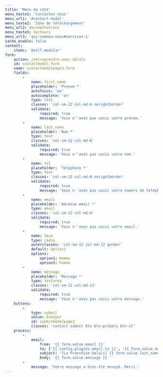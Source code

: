 ```yaml
---
title: 'Menu du côté'
menu_texte1: 'Contactez nous'
menu_url1: '#contact-modal'
menu_texte2: 'Zone de téléchargement'
menu_url2: documentations
menu_texte3: Secteurs
menu_url3: 'qui-sommes-nous#services-1'
cache_enable: false
content:
    items: '@self.modular'
form:
    action: /entreprendre-avec-dalalu
    id: contactmodal-form
    name: contactmodalpage3-form
    fields:
        -
            name: first_name
            placeholder: 'Prenom *'
            autofocus: 'on'
            autocomplete: 'on'
            type: text
            classes: 'col-sm-12 col-md-6 norightborder'
            validate:
                required: true
                message: 'Vous n''avez pas saisi votre prénom.'
        -
            name: last_name
            placeholder: 'Nom *'
            type: text
            classes: 'col-sm-12 col-md-6'
            validate:
                required: true
                message: 'Vous n''avez pas saisi votre nom.'
        -
            name: tel
            placeholder: 'Téléphone *'
            type: text
            classes: 'col-sm-12 col-md-6 norightborder'
            validate:
                required: true
                message: 'Vous n''avez pas saisi votre numéro de téléphone.'
        -
            name: email
            placeholder: 'Adresse email *'
            type: email
            classes: 'col-sm-12 col-md-6'
            validate:
                required: true
                message: 'Vous n''avez pas saisi votre email.'
        -
            name: Sexe
            type: radio
            outerclasses: 'col-sm-12 col-md-12 gender'
            default: option1
            options:
                option1: Homme
                option2: Femme
        -
            name: message
            placeholder: 'Message *'
            type: textarea
            classes: 'col-sm-12 col-md-12'
            validate:
                required: true
                message: 'Vous n''avez pas saisi votre message.'
    buttons:
        -
            type: submit
            value: Envoyer
            id: submitmodalpage3
            classes: 'contact submit btn btn-primary btn-xl'
    process:
        -
            email:
                from: '{{ form.value.email }}'
                to: ['{{ config.plugins.email.to }}', '{{ form.value.email }}']
                subject: '[La Franchise Dalalu] {{ form.value.last_name }} {{ form.value.first_name }} - {{ form.value.tel }}'
                body: '{{ form.value.message }} '
        -
            message: 'Votre message a bien été envoyé. Merci.'
---
```


